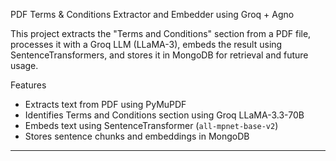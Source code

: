  PDF Terms & Conditions Extractor and Embedder using Groq + Agno

This project extracts the "Terms and Conditions" section from a PDF file, processes it with a Groq LLM (LLaMA-3), embeds the result using SentenceTransformers, and stores it in MongoDB for retrieval and future usage.

 Features

-  Extracts text from PDF using PyMuPDF
-  Identifies Terms and Conditions section using Groq LLaMA-3.3-70B
-  Embeds text using SentenceTransformer (`all-mpnet-base-v2`)
-  Stores sentence chunks and embeddings in MongoDB

---
